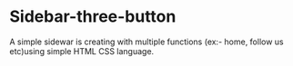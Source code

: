 # Sidebar-three-button
A simple sidewar is creating with multiple functions (ex:- home, follow us etc)using simple HTML CSS language.
